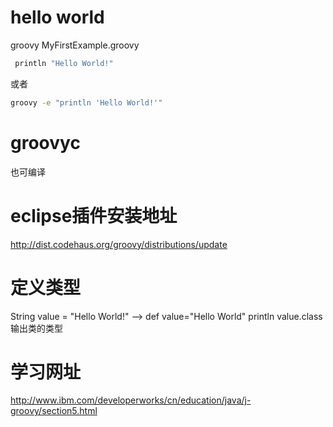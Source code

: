 # hello world

groovy MyFirstExample.groovy
```Bash
 println "Hello World!"
```
或者
```Bash
groovy -e "println 'Hello World!'"
```

# groovyc

也可编译

# eclipse插件安装地址

http://dist.codehaus.org/groovy/distributions/update

# 定义类型
String value = "Hello World!" --> def value="Hello World"
println value.class 输出类的类型

# 学习网址
http://www.ibm.com/developerworks/cn/education/java/j-groovy/section5.html
